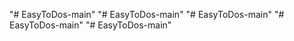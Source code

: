 "# EasyToDos-main" 
"# EasyToDos-main" 
"# EasyToDos-main" 
"# EasyToDos-main" 
"# EasyToDos-main" 
